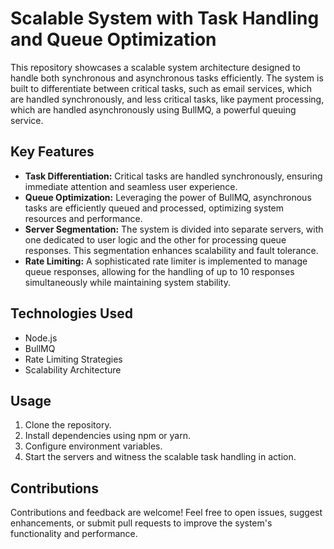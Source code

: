 # Scalable System with Task Handling and Queue Optimization

This repository showcases a scalable system architecture designed to handle both synchronous and asynchronous tasks efficiently. The system is built to differentiate between critical tasks, such as email services, which are handled synchronously, and less critical tasks, like payment processing, which are handled asynchronously using BullMQ, a powerful queuing service.

## Key Features

- **Task Differentiation:** Critical tasks are handled synchronously, ensuring immediate attention and seamless user experience.
- **Queue Optimization:** Leveraging the power of BullMQ, asynchronous tasks are efficiently queued and processed, optimizing system resources and performance.
- **Server Segmentation:** The system is divided into separate servers, with one dedicated to user logic and the other for processing queue responses. This segmentation enhances scalability and fault tolerance.
- **Rate Limiting:** A sophisticated rate limiter is implemented to manage queue responses, allowing for the handling of up to 10 responses simultaneously while maintaining system stability.

## Technologies Used

- Node.js
- BullMQ
- Rate Limiting Strategies
- Scalability Architecture

## Usage

1. Clone the repository.
2. Install dependencies using npm or yarn.
3. Configure environment variables.
4. Start the servers and witness the scalable task handling in action.

## Contributions

Contributions and feedback are welcome! Feel free to open issues, suggest enhancements, or submit pull requests to improve the system's functionality and performance.
